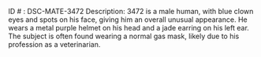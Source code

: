 ID # : DSC-MATE-3472
Description: 3472 is a male human, with blue clown eyes and spots on his face, giving him an overall unusual appearance. He wears a metal purple helmet on his head and a jade earring on his left ear. The subject is often found wearing a normal gas mask, likely due to his profession as a veterinarian.